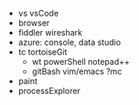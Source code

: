 * vs vsCode
* browser
* fiddler wireshark
* azure: console, data studio
* tc tortoiseGit 
  * wt powerShell notepad++
  * gitBash vim/emacs ?mc
* paint
* processExplorer
